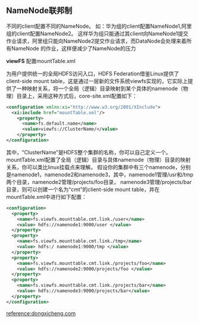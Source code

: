 ## NameNode联邦制
不同的client配置不同的NameNode。
如：华为组的client配置NameNode1,阿里组的client配置NameNode2。
这样华为组只能通过其client向NameNode1提交作业请求，阿里组只能向NameNode2提交作业请求，而DataNode会处理来着所有NameNode 的作业，这样便减少了NameNode的压力

**viewFS**
配置mountTable.xml

为用户提供统一的全局HDFS访问入口，HDFS Federation借鉴Linux提供了client-side mount table，这是通过一层新的文件系统viewfs实现的，它实际上提供了一种映射关系，将一个全局（逻辑）目录映射到某个具体的namenode（物理）目录上，采用这种方式后，core-site.xml配置如下：
```xml
<configuration xmlns:xi="http://www.w3.org/2001/XInclude">
  <xi:include href="mountTable.xml"/>
    <property>
      <name>fs.default.name</name>
      <value>viewfs://ClusterName/</value>
    </property>
</configuration>
```
其中，“ClusterName”是HDFS整个集群的名称，你可以自己定义一个。mountTable.xml配置了全局（逻辑）目录与具体namenode（物理）目录的映射关系，你可以类比linux挂载点来理解。
假设你的集群中有三个namenode，分别是namenode1，namenode2和namenode3，其中，namenode1管理/usr和/tmp两个目录，namenode2管理/projects/foo目录，
namenode3管理/projects/bar目录，则可以创建一个名为“cmt”的client-side mount table，并在mountTable.xml中进行如下配置：
```xml
<configuration>
  <property>
    <name>fs.viewfs.mounttable.cmt.link./user</name>
    <value> hdfs://namenode1:9000/user </value>
  </property>
  <property>
    <name>fs.viewfs.mounttable.cmt.link./tmp</name>
    <value> hdfs:/ namenode1:9000/tmp </value>
  </property>
  <property>
    <name>fs.viewfs.mounttable.cmt.link./projects/foo</name>
    <value> hdfs://namenode2:9000/projects/foo </value>
  </property>
  <property>
    <name>fs.viewfs.mounttable.cmt.link./projects/bar</name>
    <value> hdfs://namenode3:9000/projects/bar</value>
  </property>
</configuration>
```

[reference:dongxicheng.com](http://dongxicheng.org/hadoop-hdfs/hdfs-federation-viewfs/)

